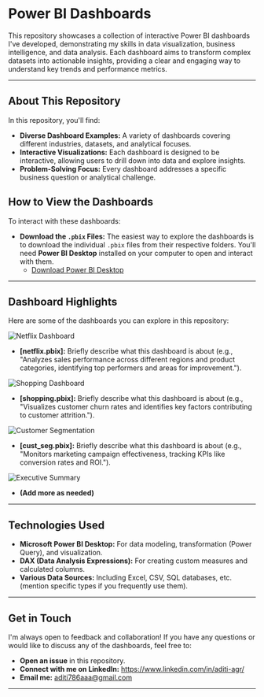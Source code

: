 # Power BI Dashboards

This repository showcases a collection of interactive Power BI dashboards I've developed, demonstrating my skills in data visualization, business intelligence, and data analysis. Each dashboard aims to transform complex datasets into actionable insights, providing a clear and engaging way to understand key trends and performance metrics.

---

## About This Repository

In this repository, you'll find:

- **Diverse Dashboard Examples:** A variety of dashboards covering different industries, datasets, and analytical focuses.
- **Interactive Visualizations:** Each dashboard is designed to be interactive, allowing users to drill down into data and explore insights.
- **Problem-Solving Focus:** Every dashboard addresses a specific business question or analytical challenge.

## How to View the Dashboards

To interact with these dashboards:

- **Download the `.pbix` Files:** The easiest way to explore the dashboards is to download the individual `.pbix` files from their respective folders. You'll need **Power BI Desktop** installed on your computer to open and interact with them.
  - [Download Power BI Desktop](https://powerbi.microsoft.com/desktop/)

---

## Dashboard Highlights

Here are some of the dashboards you can explore in this repository:

![Netflix Dashboard](images/analysis.png)

- **[netflix.pbix]:** Briefly describe what this dashboard is about (e.g., "Analyzes sales performance across different regions and product categories, identifying top performers and areas for improvement.").

![Shopping Dashboard](images/analysis.png)

- **[shopping.pbix]:** Briefly describe what this dashboard is about (e.g., "Visualizes customer churn rates and identifies key factors contributing to customer attrition.").

![Customer Segmentation](images/analysis.png)

- **[cust_seg.pbix]:** Briefly describe what this dashboard is about (e.g., "Monitors marketing campaign effectiveness, tracking KPIs like conversion rates and ROI.").

![Executive Summary](images/analysis.png)

- **(Add more as needed)**

---

## Technologies Used

- **Microsoft Power BI Desktop:** For data modeling, transformation (Power Query), and visualization.
- **DAX (Data Analysis Expressions):** For creating custom measures and calculated columns.
- **Various Data Sources:** Including Excel, CSV, SQL databases, etc. (mention specific types if you frequently use them).

---

## Get in Touch

I'm always open to feedback and collaboration! If you have any questions or would like to discuss any of the dashboards, feel free to:

- **Open an issue** in this repository.
- **Connect with me on LinkedIn:** https://www.linkedin.com/in/aditi-agr/
- **Email me:** aditi786aaa@gmail.com

---
